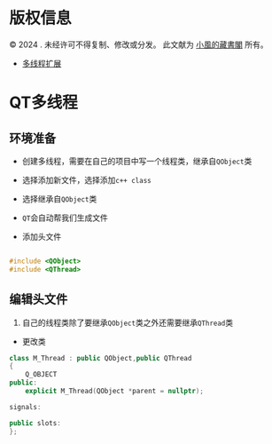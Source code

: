 # 版权信息

© 2024 . 未经许可不得复制、修改或分发。 此文献为 [小風的藏書閣](https://t.me/xfp2333) 所有。

- [多线程扩展](./RTOS_EX.MD)

# QT多线程

## 环境准备

- 创建多线程，需要在自己的项目中写一个线程类，继承自`QObject`类

- 选择添加新文件，选择添加`c++ class`

- 选择继承自`QObject`类

- `QT`会自动帮我们生成文件

- 添加头文件

```cpp

#include <QObject>
#include <QThread>

```

## 编辑头文件

1. 自己的线程类除了要继承`QObject`类之外还需要继承`QThread`类

- 更改类

```cpp
class M_Thread : public QObject,public QThread
{
    Q_OBJECT
public:
    explicit M_Thread(QObject *parent = nullptr);

signals:

public slots:
};

```

